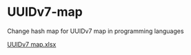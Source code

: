# UUIDv7-map
Change hash map for UUIDv7 map in programming languages


[UUIDv7 map.xlsx](https://github.com/sergeyprokhorenko/UUIDv7-map/files/14250084/UUIDv7.map.xlsx)
